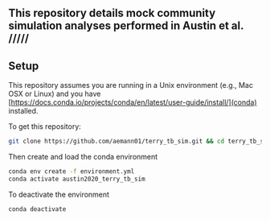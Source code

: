 ## This repository details mock community simulation analyses performed in Austin et al. /////

## Setup

This repository assumes you are running in a Unix environment (e.g., Mac OSX or Linux) and you have [https://docs.conda.io/projects/conda/en/latest/user-guide/install/](conda) installed.

To get this repository:

```bash
git clone https://github.com/aemann01/terry_tb_sim.git && cd terry_tb_sim
```

Then create and load the conda environment

```bash
conda env create -f environment.yml
conda activate austin2020_terry_tb_sim
```

To deactivate the environment

```bash
conda deactivate
```
